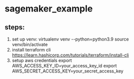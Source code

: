 # sagemaker_example

## steps:
1. set up venv:
virtualenv venv --python=python3.9
source venv/bin/activate
2. install terraform cli
https://learn.hashicorp.com/tutorials/terraform/install-cli
3. setup aws credentials 
export AWS_ACCESS_KEY_ID=your_access_key_id
export AWS_SECRET_ACCESS_KEY=your_secret_access_key

